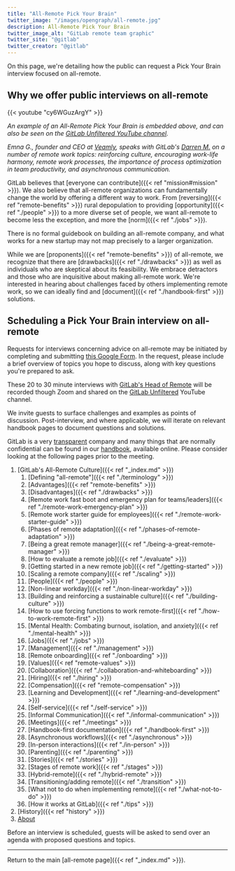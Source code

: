 ```yaml
---
title: "All-Remote Pick Your Brain"
twitter_image: "/images/opengraph/all-remote.jpg"
description: All-Remote Pick Your Brain
twitter_image_alt: "GitLab remote team graphic"
twitter_site: "@gitlab"
twitter_creator: "@gitlab"
---
```


On this page, we're detailing how the public can request a Pick Your Brain interview focused on all-remote.

## Why we offer public interviews on all-remote

{{< youtube "cy6WGuzArgY" >}}

*An example of an All-Remote Pick Your Brain is embedded above, and can also be seen on the [GitLab Unfiltered YouTube channel](https://www.youtube.com/channel/UCMtZ0sc1HHNtGGWZFDRTh5A).*

*Emna G., founder and CEO at [Veamly](https://veamly.com), speaks with GitLab's [Darren M.](https://twitter.com/darrenmurph) on a number of remote work topics: reinforcing culture, encouraging work-life harmony, remote work processes, the importance of process optimization in team productivity, and asynchronous communication.*

GitLab believes that [everyone can contribute]({{< ref "mission#mission" >}}). We also believe that all-remote organizations can fundamentally change the world by offering a different way to work. From [reversing]({{< ref "remote-benefits" >}}) rural depopulation to providing [opportunity]({{< ref "./people" >}}) to a more diverse set of people, we want all-remote to become less the exception, and more the [norm]({{< ref "./jobs" >}}).

There is no formal guidebook on building an all-remote company, and what works for a new startup may not map precisely to a larger organization.

While we are [proponents]({{< ref "remote-benefits" >}}) of all-remote, we recognize that there are [drawbacks]({{< ref "./drawbacks" >}}) as well as individuals who are skeptical about its feasibility. We embrace detractors and those who are inquisitive about making all-remote work. We're interested in hearing about challenges faced by others implementing remote work, so we can ideally find and [document]({{< ref "./handbook-first" >}}) solutions.

## Scheduling a Pick Your Brain interview on all-remote

Requests for interviews concerning advice on all-remote may be initiated by completing and submitting [this Google Form](https://docs.google.com/forms/d/1TNdIIDYRJJGzTlbEN2kI_ok6XV9ieHqk2CtnGla4clw/edit). In the request, please include a brief overview of topics you hope to discuss, along with key questions you're prepared to ask.

These 20 to 30 minute interviews with [GitLab's Head of Remote](https://gitlab.com/dmurph) will be recorded though Zoom and shared on the [GitLab Unfiltered](https://www.youtube.com/channel/UCMtZ0sc1HHNtGGWZFDRTh5A) YouTube channel.

We invite guests to surface challenges and examples as points of discussion. Post-interview, and where applicable, we will iterate on relevant handbook pages to document questions and solutions.

GitLab is a very [transparent](/handbook/values/#transparency) company and many things that are normally confidential can be found in our [handbook](/handbook), available online. Please consider looking at the following pages prior to the meeting.

1. [GitLab's All-Remote Culture]({{< ref "_index.md" >}})
    1. [Defining "all-remote"]({{< ref "./terminology" >}})
    1. [Advantages]({{< ref "remote-benefits" >}})
    1. [Disadvantages]({{< ref "./drawbacks" >}})
    1. [Remote work fast boot and emergency plan for teams/leaders]({{< ref "./remote-work-emergency-plan" >}})
    1. [Remote work starter guide for employees]({{< ref "./remote-work-starter-guide" >}})
    1. [Phases of remote adaptation]({{< ref "./phases-of-remote-adaptation" >}})
    1. [Being a great remote manager]({{< ref "./being-a-great-remote-manager" >}})
    1. [How to evaluate a remote job]({{< ref "./evaluate" >}})
    1. [Getting started in a new remote job]({{< ref "./getting-started" >}})
    1. [Scaling a remote company]({{< ref "./scaling" >}})
    1. [People]({{< ref "./people" >}})
    1. [Non-linear workday]({{< ref "./non-linear-workday" >}})
    1. [Building and reinforcing a sustainable culture]({{< ref "./building-culture" >}})
    1. [How to use forcing functions to work remote-first]({{< ref "./how-to-work-remote-first" >}})
    1. [Mental Health: Combating burnout, isolation, and anxiety]({{< ref "./mental-health" >}})
    1. [Jobs]({{< ref "./jobs" >}})
    1. [Management]({{< ref "./management" >}})
    1. [Remote onboarding]({{< ref "./onboarding" >}})
    1. [Values]({{< ref "remote-values" >}})
    1. [Collaboration]({{< ref "./collaboration-and-whiteboarding" >}})
    1. [Hiring]({{< ref "./hiring" >}})
    1. [Compensation]({{< ref "remote-compensation" >}})
    1. [Learning and Development]({{< ref "./learning-and-development" >}})
    1. [Self-service]({{< ref "./self-service" >}})
    1. [Informal Communication]({{< ref "./informal-communication" >}})
    1. [Meetings]({{< ref "./meetings" >}})
    1. [Handbook-first documentation]({{< ref "./handbook-first" >}})
    1. [Asynchronous workflows]({{< ref "./asynchronous" >}})
    1. [In-person interactions]({{< ref "./in-person" >}})
    1. [Parenting]({{< ref "./parenting" >}})
    1. [Stories]({{< ref "./stories" >}})
    1. [Stages of remote work]({{< ref "./stages" >}})
    1. [Hybrid-remote]({{< ref "./hybrid-remote" >}})
    1. [Transitioning/adding remote]({{< ref "./transition" >}})
    1. [What not to do when implementing remote]({{< ref "./what-not-to-do" >}})
    1. [How it works at GitLab]({{< ref "./tips" >}})
1. [History]({{< ref "history" >}})
1. [About](https://about.gitlab.com/company)

Before an interview is scheduled, guests will be asked to send over an agenda with proposed questions and topics.

---
Return to the main [all-remote page]({{< ref "_index.md" >}}).
